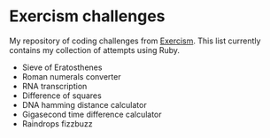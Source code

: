 Exercism challenges
===================
My repository of coding challenges from [Exercism](http://exercism.io). This list currently contains my collection of attempts using Ruby.

- Sieve of Eratosthenes
- Roman numerals converter
- RNA transcription
- Difference of squares
- DNA hamming distance calculator
- Gigasecond time difference calculator
- Raindrops fizzbuzz